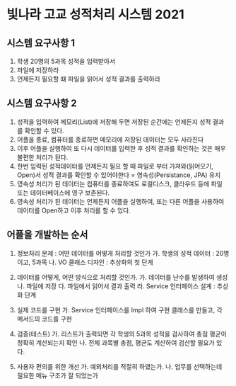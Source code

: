 # 빛나라 고교 성적처리 시스템 2021

## 시스템 요구사항 1
1. 학생 20명의 5과목 성적을 입력받아서 
2. 파일에 저장하라 
3. 언제든지 필요할 떄 파일을 읽어서 성적 결과를 출력하라

## 시스템 요구사항 2
1. 성적을 입력하여 메모리(List)에 저장해 두면 저장된 순간에는 언제든지 성적 결과를 확인할 수 있다.
2. 어플을 종료, 컴퓨터를 종료하면 메모리에 저장된 데이터는 모두 사라진다
3. 이후 어플을 실행하여 또 다시 데이터를 입력한 후 성적 결과를 확인하는 것은 매우 불편한 처리가 된다.
4. 한번 입력된 성적데이터를 언제든지 필요 할 때 파일로 부터 가져와(읽어오기, Open)서 성적 결과를 확인할 수 있어야한다 = 영속성(Persistance, JPA) 유지
5. 영속성 처리가 된 데이터는 컴퓨터를 종료하여도 로컬디스크, 클라우드 등에 파일 또는 데이터베이스에 영구 보존된다.
6. 영속성 처리가 된 데이터는 언제든지 어플을 실행하여, 또는 다른 어플을 사용하여 데이터를 Open하고 이후 처리를 할 수 있다.

## 어플을 개발하는 순서
1. 정보처리 문제 : 어떤 데이터를 어떻게 처리할 것인가
	가. 학생의 성적 데이터 : 20명이고, 5과목
	나. VO 클래스 디자인 : 추상화의 첫 단계

2. 데이터를 어떻게, 어떤 방식으로 처리할 것인가.
	가. 데이터를 난수를 발생하여 생성
	나. 파일에 저장
	다. 파일에서 읽어서 결과 출력
	라. Service 인터페이스 설계 : 추상화 단계
	
3. 실제 코드를 구현
	가. Service 인터페이스를 Impl 하여 구현 클래스를 만들고, 각 메서드의 코드를 구현

4. 검증(테스트)
	가. 리스트가 출력되면 각 학생의 5과목 성적을 검사하여 총점 평균이 정확히 계산되는지 확인
	나. 전체 과목별 총점, 평균도 계산하여 검산할 필요가 있다.
	
5. 사용자 편의를 위한 개선
	가. 예외처리를 적절히 하였는가.
	나. 업무를 선택하는데 필요한 메뉴 구조가 잘 되었는가
	
	